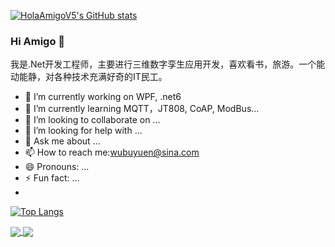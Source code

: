 [![HolaAmigoV5's GitHub stats](https://github-readme-stats.vercel.app/api?username=HolaAmigoV5&show_icons=tru)](https://github.com/HolaAmigoV5)

### Hi Amigo 👋
我是.Net开发工程师，主要进行三维数字孪生应用开发，喜欢看书，旅游。一个能动能静，对各种技术充满好奇的IT民工。


- 🔭 I’m currently working on WPF, .net6
- 🌱 I’m currently learning MQTT，JT808, CoAP, ModBus...
- 👯 I’m looking to collaborate on ...
- 🤔 I’m looking for help with ...
- 💬 Ask me about ...
- 📫 How to reach me:wubuyuen@sina.com
- 😄 Pronouns: ...
- ⚡ Fun fact: ...
- 


[![Top Langs](https://github-readme-stats.vercel.app/api/top-langs/?username=HolaAmigoV5&layout=compact)](https://github.com/HolaAmigoV5/github-readme-stats)




<a href="https://github.com/HolaAmigoV5/MyCode">
  <img align="center" src="https://github-readme-stats.vercel.app/api/pin/?username=HolaAmigoV5&repo=MyCode" />
</a>


<a href="https://github.com/HolaAmigoV5/Python">
  <img align="center" src="https://github-readme-stats.vercel.app/api/pin/?username=HolaAmigoV5&repo=Python" />
</a>
